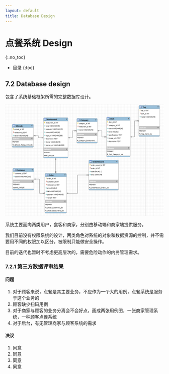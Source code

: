 ```yaml
---
layout: default
title: Database Design
---
```


# 点餐系统 Design
{:.no_toc}

* 目录
{:toc}

## 7.2 Database design

包含了系统基础框架所需的完整数据库设计。

![数据库ER图](assets/ER/ER.png)

系统主要面向两类用户，食客和商家，分别由移动端和商家端提供服务。  

我们目前没有权限系统的设计，两类角色对系统的对象和数据资源的控制，并不需要用不同的权限加以区分，被限制只能做安全操作。

目前的迭代也暂时不考虑更高层次的，需要危险动作的内务管理需求。

### 7.2.1 第三方数据评审结果
#### 问题

1. 对于顾客来说，点餐是其主要业务，不应作为一个大的用例，点餐系统是服务于这个业务的
2. 顾客缺少扫码用例
3. 对于商家与顾客的业务分离会不会好点，画成两张用例图，一张商家管理系统，一种顾客点餐系统
4. 对于后台，有无管理商家与顾客系统的需求

#### 决议

1. 同意
2. 同意
3. 同意
4. 同意